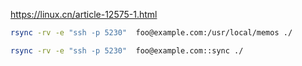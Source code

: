 https://linux.cn/article-12575-1.html

```bash
rsync -rv -e "ssh -p 5230"  foo@example.com:/usr/local/memos ./

rsync -rv -e "ssh -p 5230"  foo@example.com::sync ./
```
